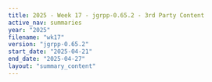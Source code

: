 ```yaml
---
title: 2025 - Week 17 - jgrpp-0.65.2 - 3rd Party Content
active_nav: summaries
year: "2025"
filename: "wk17"
version: "jgrpp-0.65.2"
start_date: "2025-04-21"
end_date: "2025-04-27"
layout: "summary_content"
---
```

